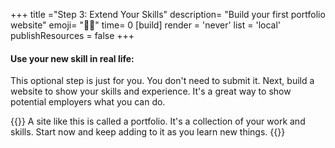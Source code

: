 +++
title ="Step 3: Extend Your Skills"
description= "Build your first portfolio website"
emoji= "💪🏾"
time= 0
[build]
  render = 'never'
  list = 'local'
  publishResources = false 
+++

#### Use your new skill in real life:

This optional step is just for you. You don't need to submit it. Next, build a website to show your skills and experience. It's a great way to show potential employers what you can do.

{{<note type="tip" title="Portfolio">}}
A site like this is called a portfolio. It's a collection of your work and skills. Start now and keep adding to it as you learn new things.
{{</note>}}
